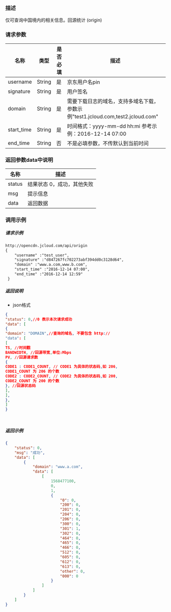 ### 描述

仅可查询中国境内的相关信息。回源统计 (origin)

### 请求参数

| **名称**      | **类型** | **是否必填** | **描述**                          |
| ----------- | ------ | -------- | ------------------------------- |
| username      | String | 是        | 京东用户名pin                          |
| signature  | String | 是        | 用户签名                    |
| domain      | String | 是        | 需要下载日志的域名，支持多域名下载，参数示例"test1.jcloud.com,test2.jcloud.com" |
| start_time      | String | 是        | 时间格式：yyyy-mm-dd hh:mi 参考示例：2016-12-14 07:00 |
| end_time      | String | 否        | 不是必填参数，不传默认到当前时间 |


### 返回参数data中说明

| **名称**         | **描述**               |
| -------------- | -------------------- |
| status      | 结果状态 0，成功，其他失败            |
| msg | 提示信息                   |
| data | 返回数据   |

### 调用示例

##### 请求示例

```html
http://opencdn.jcloud.com/api/origin
{
	"username" :"test_user",
	"signature" :"d847267fc702273abf394dd0c3128d64",
	"domain" :"www.a.com,www.b.com",
	"start_time" :"2016-12-14 07:00",
	"end_time" :"2016-12-14 12:59"
 }


 ```

##### 返回说明

* json格式

```json
{
"status": 0,//0 表示本次请求成功
"data": [
{
"domain": "DOMAIN",//查询的域名, 不要包含 http://
"data": [
[
TS, //时间戳
BANDWIDTH, //回源带宽,单位:Mbps
PV, //回源请求数
{
CODE1 : CODE1_COUNT, // CODE1 为具体的状态码,如 206,
CODE1_COUNT 为 206 的个数
CODE2 : CODE2_COUNT, // CODE2 为具体的状态码,如 200,
CODE2_COUNT 为 200 的个数
}, //回源状态码
],
],
},
]
}




```

##### 返回示例
```json
{
    "status": 0,
    "msg": "成功",
    "data": [
        {
            "domain": "www.a.com",
            "data": [
                [
                    1568477100,
                    0,
                    1,
                    {
                        "0": 0,
                        "200": 0,
                        "201": 0,
                        "204": 0,
                        "206": 0,
                        "300": 0,
                        "301": 1,
                        "302": 0,
                        "464": 0,
                        "465": 0,
                        "466": 0,
                        "512": 0,
                        "605": 0,
                        "612": 0,
                        "613": 0,
                        "other": 0,
                        "000": 0
                    }
                ]
            ]
        }
    ]
}


```
